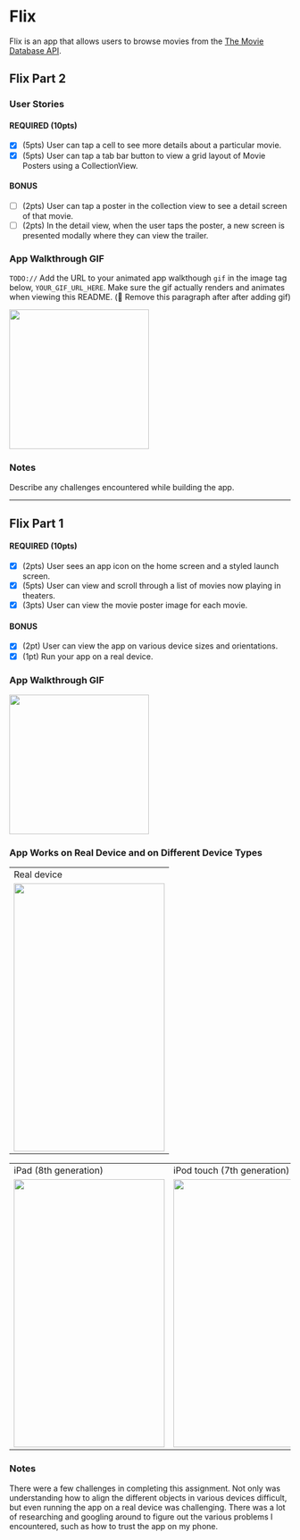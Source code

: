 # Flix

Flix is an app that allows users to browse movies from the [The Movie Database API](http://docs.themoviedb.apiary.io/#).

## Flix Part 2

### User Stories

#### REQUIRED (10pts)
- [X] (5pts) User can tap a cell to see more details about a particular movie.
- [X] (5pts) User can tap a tab bar button to view a grid layout of Movie Posters using a CollectionView.

#### BONUS
- [ ] (2pts) User can tap a poster in the collection view to see a detail screen of that movie.
- [ ] (2pts) In the detail view, when the user taps the poster, a new screen is presented modally where they can view the trailer.

### App Walkthrough GIF
`TODO://` Add the URL to your animated app walkthough `gif` in the image tag below, `YOUR_GIF_URL_HERE`. Make sure the gif actually renders and animates when viewing this README. (🚫 Remove this paragraph after after adding gif)

<img src="https://im2.ezgif.com/tmp/ezgif-2-a44e64007e1f.gif" width=250><br>

### Notes
Describe any challenges encountered while building the app.

---

## Flix Part 1

#### REQUIRED (10pts)
- [x] (2pts) User sees an app icon on the home screen and a styled launch screen.
- [x] (5pts) User can view and scroll through a list of movies now playing in theaters.
- [x] (3pts) User can view the movie poster image for each movie.

#### BONUS
- [x] (2pt) User can view the app on various device sizes and orientations.
- [x] (1pt) Run your app on a real device.

### App Walkthrough GIF

<img src="http://g.recordit.co/AScO5MzHY4.gif" width=250><br>

### App Works on Real Device and on Different Device Types

<table>
  <tr>
    <td>Real device</td>
    </tr>
  <tr>
    <td><img src="http://g.recordit.co/j7YwB7y6mz.gif" width=270 height=480></td>
</tr>
 </table>

<table>
  <tr>
    <td>iPad (8th generation)</td>
     <td>iPod touch (7th generation)</td>
     <td>iPhone SE (2nd generation)</td>
  </tr>
  <tr>
    <td><img src="http://g.recordit.co/i5WXppHZJn.gif" width=270 height=480></td>
    <td><img src="http://g.recordit.co/mbWUpzzZoE.gif" width=270 height=480></td>
    <td><img src="http://g.recordit.co/yqD2iQEktO.gif" width=270 height=480></td>
  </tr>
 </table>
 
### Notes
There were a few challenges in completing this assignment. Not only was understanding how to align the different objects in various devices difficult, but even running the app on a real device was challenging. There was a lot of researching and googling around to figure out the various problems I encountered, such as how to trust the app on my phone. 
